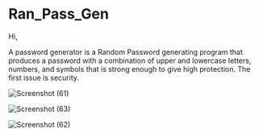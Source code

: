 # Ran_Pass_Gen
Hi,

A password generator is a Random Password generating program that produces a password with a combination of upper and lowercase letters, numbers, and symbols that is strong enough to give high protection. The first issue is security.

![Screenshot (61)](https://user-images.githubusercontent.com/71726952/142728059-33b7aa1c-7b64-4eb1-a872-f2dc605fb54e.png)
 
![Screenshot (63)](https://user-images.githubusercontent.com/71726952/142728281-552c96ae-051b-46f5-9d32-65f10f449c8f.png)

![Screenshot (62)](https://user-images.githubusercontent.com/71726952/142728110-253227b7-7224-4377-ae56-a6ceb571bd48.png)

